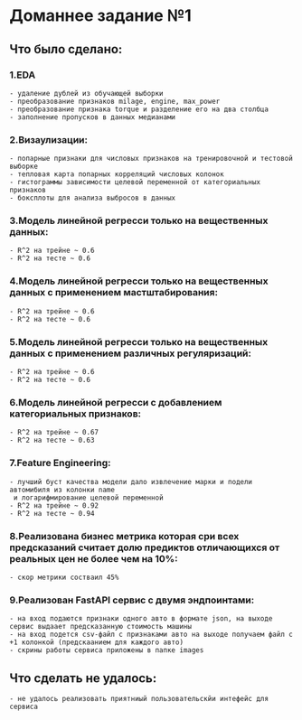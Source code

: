 # Доманнее задание №1
## Что было сделано:
### 1.EDA
    - удаление дублей из обучающей выборки
    - преобразование признаков milage, engine, max_power 
    - преобразование признака torque и разделение его на два столбца
    - заполнение пропусков в данных медианами
### 2.Визаулизации:
    - попарные признаки для числовых признаков на тренировочной и тестовой выборке
    - тепловая карта попарных корреляций числовых колонок
    - гистограммы зависимости целевой переменной от категориальных признаков
    - боксплоты для анализа выбросов в данных
### 3.Модель линейной регресси только на вещественных данных:
    - R^2 на трейне ~ 0.6
    - R^2 на тесте ~ 0.6
### 4.Модель линейной регресси только на вещественных данных c применением мастштабирования:
    - R^2 на трейне ~ 0.6
    - R^2 на тесте ~ 0.6
### 5.Модель линейной регресси только на вещественных данных c применением различных регуляризаций:
    - R^2 на трейне ~ 0.6
    - R^2 на тесте ~ 0.6
### 6.Модель линейной регресси с добавлением категориальных признаков:
    - R^2 на трейне ~ 0.67
    - R^2 на тесте ~ 0.63
### 7.Feature Engineering:
    - лучший буст качества модели дало извлечение марки и подели автомибиля из колонки name
     и логарифмирование целевой переменной 
    - R^2 на трейне ~ 0.92
    - R^2 на тесте ~ 0.94
### 8.Реализована бизнес метрика которая сри всех предсказаний считает долю предиктов отличающихся от реальных цен не более чем на 10%:
    - скор метрики состваил 45%
### 9.Реализован FastAPI сервис с двумя эндпоинтами:
    - на вход подаются признаки одного авто в формате json, на выходе сервис выдаает предсказанную стоимость машины
    - на вход подется csv-файл с признаками авто на выходе получаем файл с +1 колонкой (предскаанием для каждого авто)
    - скрины работы сервиса приложены в папке images
## Что сделать не удалось: 
    - не удалось реализовать приятниый пользовательскйи интефейс для сервиса

